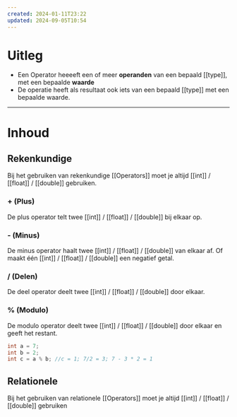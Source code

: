 ```yaml
---
created: 2024-01-11T23:22
updated: 2024-09-05T10:54
---
```

# Uitleg
- Een Operator  heeeeft een of meer **operanden** van een bepaald [[type]], met een bepaalde **waarde**
- De operatie heeft als resultaat ook iets van een bepaald [[type]] met een bepaalde waarde.

---


# Inhoud

## Rekenkundige
Bij het gebruiken van rekenkundige [[Operators]] moet je altijd [[int]] /  [[float]]  / [[double]] gebruiken.
### + (Plus)
De plus operator telt twee [[int]] / [[float]] / [[double]] bij elkaar op.

### - (Minus)
De minus operator haalt twee [[int]] /  [[float]]  / [[double]] van elkaar af. Of maakt één [[int]] /  [[float]]  / [[double]] een negatief getal.

### / (Delen)
De deel operator deelt twee [[int]] / [[float]] / [[double]] door elkaar.

### % (Modulo)
De modulo operator deelt twee [[int]] / [[float]] / [[double]] door elkaar en geeft het restant.
```c
int a = 7;
int b = 2;
int c = a % b; //c = 1; 7/2 = 3; 7 - 3 * 2 = 1
```

## Relationele
Bij het gebruiken van relationele  [[Operators]] moet je altijd [[int]] /  [[float]]  / [[double]] gebruiken
